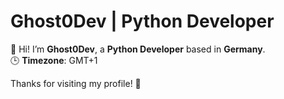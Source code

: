 # Ghost0Dev | Python Developer

👋 Hi! I’m **Ghost0Dev**, a **Python Developer** based in **Germany**.  
🕒 **Timezone**: GMT+1

Thanks for visiting my profile! 🚀
